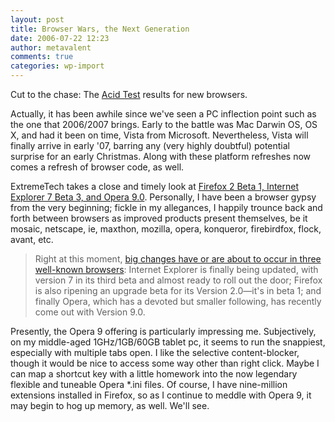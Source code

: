 ```yaml
---
layout: post
title: Browser Wars, the Next Generation
date: 2006-07-22 12:23
author: metavalent
comments: true
categories: wp-import
---
```

Cut to the chase: The <a href="https://www.extremetech.com/article2/0,1697,1990855,00.asp#acid2">Acid Test</a> results for new browsers.

Actually, it has been awhile since we've seen a PC inflection point such as the one that 2006/2007 brings.  Early to the battle was Mac Darwin OS, OS X, and had it been on time, Vista from Microsoft.  Nevertheless, Vista will finally arrive in early '07, barring any (very highly doubtful) potential surprise for an early Christmas.  Along with these platform refreshes now comes a refresh of browser code, as well.

ExtremeTech takes a close and timely look at <a href="https://www.extremetech.com/article2/0,1697,1990850,00.asp">Firefox 2 Beta 1, Internet Explorer 7 Beta 3, and Opera 9.0</a>.  Personally, I have been a browser gypsy from the very beginning;  fickle in my allegances, I happily trounce back and forth between browsers as improved products present themselves, be it mosaic, netscape, ie, maxthon, mozilla, opera, konqueror, firebirdfox, flock, avant, etc.<blockquote>Right at this moment, <a href="https://www.extremetech.com/article2/0,1697,1990850,00.asp">big changes have or are about to occur in three well-known browsers</a>: Internet Explorer is finally being updated, with version 7 in its third beta and almost ready to roll out the door; Firefox is also ripening an upgrade beta for its Version 2.0—it's in beta 1; and finally Opera, which has a devoted but smaller following, has recently come out with Version 9.0.</blockquote>Presently, the Opera 9 offering is particularly impressing me.  Subjectively, on my middle-aged 1GHz/1GB/60GB tablet pc, it seems to run the snappiest, especially with multiple tabs open.  I like the selective content-blocker, though it would be nice to access some way other than right click.  Maybe I can map a shortcut key with a little homework into the now legendary flexible and tuneable Opera *.ini files.  Of course, I have nine-million extensions installed in Firefox, so as I continue to meddle with Opera 9, it may begin to hog up memory, as well.  We'll see.
